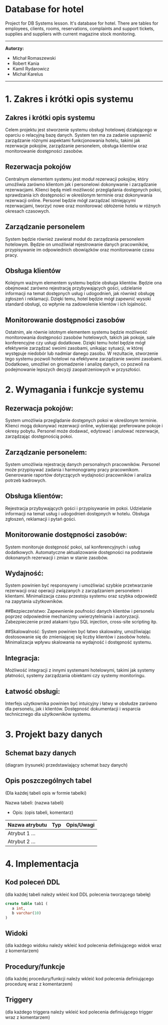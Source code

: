 # Database for hotel
Project for DB Systems lesson. 
It's database for hotel. 
There are tables for employees, clients, rooms, reservations, complaints and support tickets, supplies and suppliers with current magazine stock monitoring.

<!-- <style>
 p,li {
    font-size: 12pt;
  }
</style>  -->

<!-- <style>
 pre {
    font-size: 8pt;
  }
</style>  -->


---

**Autorzy:** 
- Michał Romaszewski
- Robert Kania
- Kamil Rydarowicz
- Michał Karelus
---


# 1.  Zakres i krótki opis systemu

## Zakres i krótki opis systemu
Celem projektu jest stworzenie systemu obsługi hotelowej działającego w oparciu o relacyjną bazę danych. System ten ma za zadanie usprawnić zarządzanie różnymi aspektami funkcjonowania hotelu, takimi jak rezerwacje pokojów, zarządzanie personelem, obsługa klientów oraz monitorowanie dostępności zasobów.

## Rezerwacja pokojów
Centralnym elementem systemu jest moduł rezerwacji pokojów, który umożliwia zarówno klientom jak i personelowi dokonywanie i zarządzanie rezerwacjami. Klienci będą mieli możliwość przeglądania dostępnych pokoi, sprawdzania ich dostępności w określonym terminie oraz dokonywania rezerwacji online. Personel będzie mógł zarządzać istniejącymi rezerwacjami, tworzyć nowe oraz monitorować obłożenie hotelu w różnych okresach czasowych.

## Zarządzanie personelem
System będzie również zawierał moduł do zarządzania personelem hotelowym. Będzie on umożliwiał rejestrowanie danych pracowników, przypisywanie im odpowiednich obowiązków oraz monitorowanie czasu pracy.

## Obsługa klientów
Kolejnym ważnym elementem systemu będzie obsługa klientów. Będzie ona obejmować zarówno rejestrację przybywających gości, udzielanie informacji na temat dostępnych usług i udogodnień, jak również obsługę zgłoszeń i reklamacji. Dzięki temu, hotel będzie mógł zapewnić wysoki standard obsługi, co wpłynie na zadowolenie klientów i ich lojalność.

## Monitorowanie dostępności zasobów
Ostatnim, ale równie istotnym elementem systemu będzie możliwość monitorowania dostępności zasobów hotelowych, takich jak pokoje, sale konferencyjne czy usługi dodatkowe. Dzięki temu hotel będzie mógł efektywnie zarządzać swoimi zasobami, unikając sytuacji, w której występuje niedobór lub nadmiar danego zasobu.
W rezultacie, stworzenie tego systemu pozwoli hotelowi na efektywne zarządzanie swoimi zasobami. Dodatkowo, umożliwi on gromadzenie i analizę danych, co pozwoli na podejmowanie lepszych decyzji zaopatrzeniowych w przyszłości.

# 2.	Wymagania i funkcje systemu


## Rezerwacja pokojów:
System umożliwia przeglądanie dostępnych pokoi w określonym terminie.
Klienci mogą dokonywać rezerwacji online, wybierając preferowane pokoje i okresy pobytu.
Personel może dodawać, edytować i anulować rezerwacje, zarządzając dostępnością pokoi.

## Zarządzanie personelem:
System umożliwia rejestrację danych personalnych pracowników.
Personel może przypisywać zadania i harmonogramy pracy pracownikom.
Generowanie raportów dotyczących wydajności pracowników i analiza potrzeb kadrowych.

## Obsługa klientów:
Rejestracja przybywających gości i przypisywanie im pokoi.
Udzielanie informacji na temat usług i udogodnień dostępnych w hotelu.
Obsługa zgłoszeń, reklamacji i pytań gości.

## Monitorowanie dostępności zasobów:
System monitoruje dostępność pokoi, sal konferencyjnych i usług dodatkowych.
Automatyczne aktualizowanie dostępności na podstawie dokonanych rezerwacji i zmian w stanie zasobów.

## Wydajność:
System powinien być responsywny i umożliwiać szybkie przetwarzanie rezerwacji oraz operacji związanych z zarządzaniem personelem i klientami.
Minimalizacja czasu przestoju systemu oraz szybka odpowiedź na zapytania użytkowników.

##Bezpieczeństwo:
Zapewnienie poufności danych klientów i personelu poprzez odpowiednie mechanizmy uwierzytelniania i autoryzacji.
Zabezpieczenie przed atakami typu SQL injection, cross-site scripting itp.

##Skalowalność:
System powinien być łatwo skalowalny, umożliwiając dostosowanie się do zmieniającej się liczby klientów i zasobów hotelu.
Minimalizacja wpływu skalowania na wydajność i dostępność systemu.

## Integracja:
Możliwość integracji z innymi systemami hotelowymi, takimi jak systemy płatności, systemy zarządzania obiektami czy systemy monitoringu.

## Łatwość obsługi:
Interfejs użytkownika powinien być intuicyjny i łatwy w obsłudze zarówno dla personelu, jak i klientów.
Dostępność dokumentacji i wsparcia technicznego dla użytkowników systemu.






# 3.	Projekt bazy danych

## Schemat bazy danych

(diagram (rysunek) przedstawiający schemat bazy danych) 

## Opis poszczególnych tabel

(Dla każdej tabeli opis w formie tabelki)


Nazwa tabeli: (nazwa tabeli)
- Opis: (opis tabeli, komentarz)

| Nazwa atrybutu | Typ  | Opis/Uwagi |
|----------------|------|------------|
| Atrybut 1 …    |      |            |
| Atrybut 2 …    |      |            |


# 4.	Implementacja

## Kod poleceń DDL

(dla każdej tabeli należy wkleić kod DDL polecenia tworzącego tabelę)

```sql
create table tab1 (
   a int,
   b varchar(10)
)
```

## Widoki

(dla każdego widoku należy wkleić kod polecenia definiującego widok wraz z komentarzem)

## Procedury/funkcje

(dla każdej procedury/funkcji należy wkleić kod polecenia definiującego procedurę wraz z komentarzem)

## Triggery

(dla każdego triggera należy wkleić kod polecenia definiującego trigger wraz z komentarzem)


